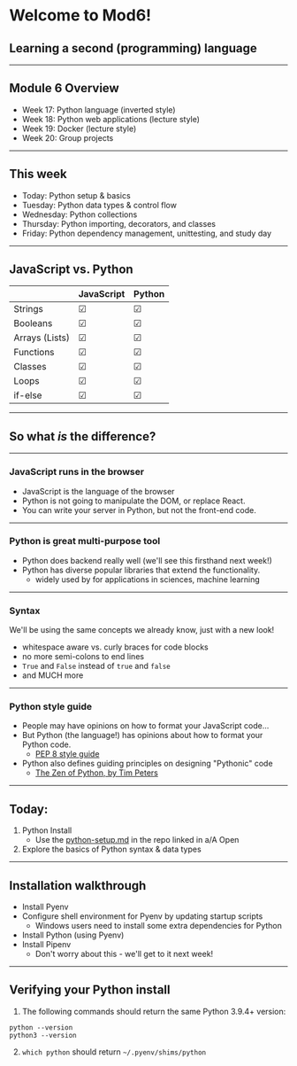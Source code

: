 # Welcome to Mod6!
## Learning a second (programming) language

---

## Module 6 Overview
- Week 17: Python language (inverted style)
- Week 18: Python web applications (lecture style)
- Week 19: Docker (lecture style)
- Week 20: Group projects


---

## This week
- Today: Python setup & basics
- Tuesday: Python data types & control flow
- Wednesday: Python collections
- Thursday: Python importing, decorators, and classes
- Friday: Python dependency management, unittesting, and study day

---

## JavaScript vs. Python

|                | JavaScript | Python |
| -------------- | ---------- | ------ |
| Strings        | ☑          | ☑      |
| Booleans       | ☑          | ☑      |
| Arrays (Lists) | ☑          | ☑      |
| Functions      | ☑          | ☑      |
| Classes        | ☑          | ☑      |
| Loops          | ☑          | ☑      |
| if-else        | ☑          | ☑      |



---

## So what _is_ the difference?

---

### JavaScript runs in the browser
- JavaScript is the language of the browser
- Python is not going to manipulate the DOM, or replace React.
- You can write your server in Python, but not the front-end code.

---

### Python is great multi-purpose tool

- Python does backend really well (we'll see this firsthand next week!)
- Python has diverse popular libraries that extend the functionality.
    - widely used by for applications in sciences, machine learning

---

### Syntax

We'll be using the same concepts we already know, just with a new look!
- whitespace aware vs. curly braces for code blocks
- no more semi-colons to end lines
- `True` and `False` instead of `true` and `false`
- and MUCH more


---


### Python style guide
- People may have opinions on how to format your JavaScript code...
- But Python (the language!) has opinions about how to format your Python code.
    - [PEP 8 style guide](https://www.python.org/dev/peps/pep-0008/)
- Python also defines guiding principles on designing "Pythonic" code
    - [The Zen of Python, by Tim Peters](https://www.python.org/dev/peps/pep-0020/)

---

## Today:
1. Python Install
    - Use the [python-setup.md](https://github.com/appacademy/unified-setup/blob/main/python-setup.md) in the repo linked in a/A Open
2. Explore the basics of Python syntax & data types

---

## Installation walkthrough
- Install Pyenv
- Configure shell environment for Pyenv by updating startup scripts
    - Windows users need to install some extra dependencies for Python
- Install Python (using Pyenv)
- Install Pipenv
    - Don't worry about this - we'll get to it next week!

---

## Verifying your Python install

1. The following commands should return the same Python 3.9.4+ version:
```
python --version
python3 --version
```
2. `which python` should return `~/.pyenv/shims/python`